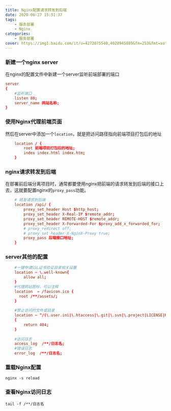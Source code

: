 ```yaml
---
title: Nginx配置请求转发到后端
date: 2020-06-27 15:51:37
tags:
	- 服务部署
	- Nginx
categories:
	- 服务部署
cover: https://img1.baidu.com/it/u=4272075540,4028945889&fm=253&fmt=auto&app=138&f=JPEG?w=800&h=500
---
```

### 新建一个nginx server

在nginx的配置文件中新建一个server监听前端部署的端口

```conf
server
{
	#监听端口
    listen 80;
    server_name 网站名称;
}
```



### 使用Nginx代理前端页面

然后在server中添加一个`location`，就是把访问路径指向前端项目打包后的地址

```conf
    location / {
    	root 前端项目打包后的地址;
    	index index.html index.htm;
    }
```

### nginx请求转发到后端

在部署前后端分离项目时，通常都要使用nginx把前端的请求转发到后端的接口上去，这就要配置nginx的`proxy_pass`功能。

```conf
	# 转发请求到后端
	location /api/ {
		proxy_set_header Host $http_host;
		proxy_set_header X-Real-IP $remote_addr;
		proxy_set_header REMOTE-HOST $remote_addr;
		proxy_set_header X-Forwarded-For $proxy_add_x_forwarded_for;
		# proxy_redirect off;
		# proxy_set_header X-NginX-Proxy true;
		proxy_pass 后端接口地址;
	}
```

### server其他的配置

```conf
    #一键申请SSL证书验证目录相关设置
    location ~ \.well-known{
        allow all;
    }
    #代理网站图标，可以注释
    location  = /favicon.ico {
      root /**/assets/;
    }
    
    #禁止访问的文件或目录
    location ~ ^/(\.user.ini|\.htaccess|\.git|\.svn|\.project|LICENSE|README.md)
    {
        return 404;
    }
    
    #访问日志
    access_log  /**/日志名;
    #错误日志
    error_log  /**/日志名;
```



### 重载Nginx配置

`nginx -s reload`

### 查看Nginx访问日志

`tail -f /**/日志名` 

